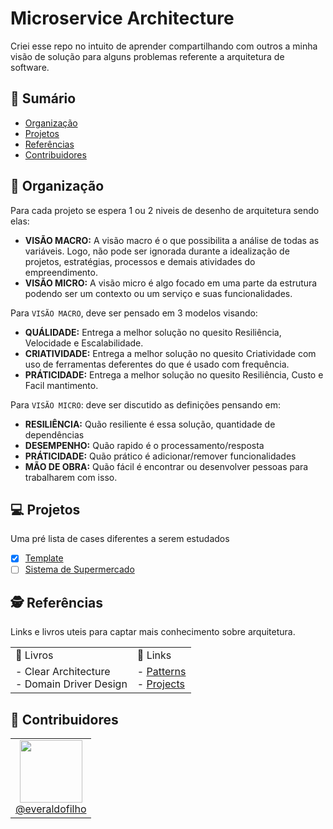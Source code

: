 # Microservice Architecture

Criei esse repo no intuito de aprender compartilhando com outros a minha visão de solução para alguns problemas referente a arquitetura de software.

## 🏁 Sumário

* [Organização](#organização)
* [Projetos](#projetos)
* [Referências](#referências)
* [Contribuidores](#contribuidores)

## 📑 Organização

Para cada projeto se espera 1 ou 2 niveis de desenho de arquitetura sendo elas:

- **VISÃO MACRO:** A visão macro é o que possibilita a análise de todas as variáveis. Logo, não pode ser ignorada durante a idealização de projetos, estratégias, processos e demais atividades do empreendimento.
- **VISÃO MICRO:** A visão micro é algo focado em uma parte da estrutura podendo ser um contexto ou um serviço e suas funcionalidades.

Para `VISÃO MACRO`, deve ser pensado em 3 modelos visando:

- **QUÁLIDADE:** Entrega a melhor solução no quesito Resiliência, Velocidade e Escalabilidade.
- **CRIATIVIDADE:** Entrega a melhor solução no quesito Criatividade com uso de ferramentas deferentes do que é usado com  frequência.
- **PRÁTICIDADE:** Entrega a melhor solução no quesito Resiliência, Custo e Facil mantimento.

Para `VISÃO MICRO`: deve ser discutido as definições pensando em:

- **RESILIÊNCIA:** Quão resiliente é essa solução, quantidade de dependências
- **DESEMPENHO:** Quão rapido é o processamento/resposta
- **PRÁTICIDADE:** Quão prático é adicionar/remover funcionalidades
- **MÃO DE OBRA:** Quão fácil é encontrar ou desenvolver pessoas para trabalharem com isso.


## 💻 Projetos

Uma pré lista de cases diferentes a serem estudados

- [x] [Template](./projects/template)
- [ ] [Sistema de Supermercado](./projects/sistem-de-supermercado)

## 🕵️ Referências

Links e livros uteis para captar mais conhecimento sobre arquitetura.

<table>
    <tr>
        <td>📖 Livros </td>
        <td>🔗 Links </td>
    </tr>
    <tr>
        <td>
            - Clear Architecture <br>
            - Domain Driver Design <br>
        </td>
        <td>
            - <a href="./patterns">Patterns</a> <br>
            - <a href="./projects">Projects</a>
        </td>
    </tr>
</table>


## 👷 Contribuidores

<table borde=0>
    <tr>
        <td style="text-align: center">
            <a href="https://github.com/everaldofilho" target="blank">
                <img src="https://avatars.githubusercontent.com/u/30817430?v=4" width=100px><br>
                @everaldofilho
            </a>
        </td>
    </tr>
</table>